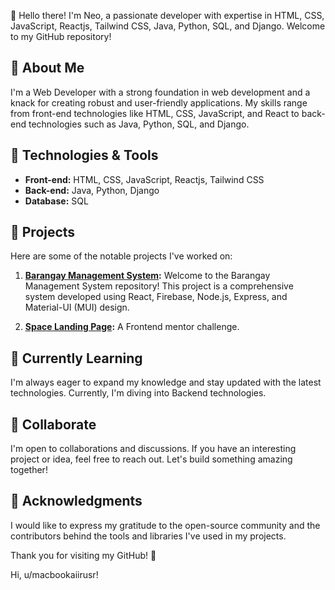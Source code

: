 
👋 Hello there! I'm Neo, a passionate developer with expertise in HTML, CSS, JavaScript, Reactjs, Tailwind CSS, Java, Python, SQL, and Django. Welcome to my GitHub repository!

## 🚀 About Me

I'm a Web Developer with a strong foundation in web development and a knack for creating robust and user-friendly applications. My skills range from front-end technologies like HTML, CSS, JavaScript, and React to back-end technologies such as Java, Python, SQL, and Django.

## 🔧 Technologies & Tools

- **Front-end:** HTML, CSS, JavaScript, Reactjs, Tailwind CSS
- **Back-end:** Java, Python, Django
- **Database:** SQL

## 📂 Projects

Here are some of the notable projects I've worked on:

1. **[Barangay Management System](https://github.com/Neo-Cicada/Thesis-Barangay-Management-System):** Welcome to the Barangay Management System repository! This project is a comprehensive system developed using React, Firebase, Node.js, Express, and Material-UI (MUI) design.


2. **[Space Landing Page](https://github.com/Neo-Cicada/space-tourism):** A Frontend mentor challenge.

## 🌱 Currently Learning

I'm always eager to expand my knowledge and stay updated with the latest technologies. Currently, I'm diving into Backend technologies.


## 🤝 Collaborate

I'm open to collaborations and discussions. If you have an interesting project or idea, feel free to reach out. Let's build something amazing together!

## 🙏 Acknowledgments

I would like to express my gratitude to the open-source community and the contributors behind the tools and libraries I've used in my projects.

Thank you for visiting my GitHub! 🚀

Hi, u/macbookaiirusr! 
